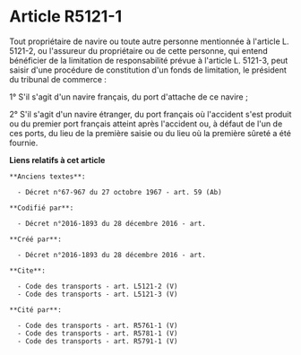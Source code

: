 # Article R5121-1

Tout propriétaire de navire ou toute autre personne mentionnée à l'article L. 5121-2, ou l'assureur du propriétaire ou de
cette personne, qui entend bénéficier de la limitation de responsabilité prévue à l'article L. 5121-3, peut saisir d'une
procédure de constitution d'un fonds de limitation, le président du tribunal de commerce : 

1° S'il s'agit d'un navire français, du port d'attache de ce navire ; 

2° S'il s'agit d'un navire étranger, du port français où l'accident s'est produit ou du premier port français atteint après
l'accident ou, à défaut de l'un de ces ports, du lieu de la première saisie ou du lieu où la première sûreté a été fournie.

**Liens relatifs à cet article**

	**Anciens textes**:

	  - Décret n°67-967 du 27 octobre 1967 - art. 59 (Ab)

	**Codifié par**:

	  - Décret n°2016-1893 du 28 décembre 2016 - art.

	**Créé par**:

	  - Décret n°2016-1893 du 28 décembre 2016 - art.

	**Cite**:

	  - Code des transports - art. L5121-2 (V)
	  - Code des transports - art. L5121-3 (V)

	**Cité par**:

	  - Code des transports - art. R5761-1 (V)
	  - Code des transports - art. R5781-1 (V)
	  - Code des transports - art. R5791-1 (V)
